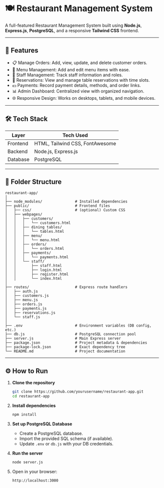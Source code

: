 # 🍽️ Restaurant Management System

A full-featured Restaurant Management System built using **Node.js**, **Express.js**, **PostgreSQL**, and a responsive **Tailwind CSS** frontend.

---

## 🚀 Features

- 📋 Manage Orders: Add, view, update, and delete customer orders.
- 🧾 Menu Management: Add and edit menu items with ease.
- 👥 Staff Management: Track staff information and roles.
- 📅 Reservations: View and manage table reservations with time slots.
- 💵 Payments: Record payment details, methods, and order links.
- 📊 Admin Dashboard: Centralized view with organized navigation.
- 🌐 Responsive Design: Works on desktops, tablets, and mobile devices.

---

## 🛠️ Tech Stack

| Layer     | Tech Used                        |
|-----------|----------------------------------|
| Frontend  | HTML, Tailwind CSS, FontAwesome |
| Backend   | Node.js, Express.js              |
| Database  | PostgreSQL                       |

---

## 📁 Folder Structure

```
restaurant-app/
│
├── node_modules/               # Installed dependencies
├── public/                     # Frontend files
│   ├── css/                    # (optional) Custom CSS
│   ├── webpages/
│   │   ├── customers/
│   │   │   └── customers.html
│   │   ├── dining tables/
│   │   │   └── tables.html
│   │   ├── menu/
│   │   │   └── menu.html
│   │   ├── orders/
│   │   │   └── orders.html
│   │   ├── payments/
│   │   │   └── payments.html
│   │   └── staff/
│   │       ├── staff.html
│   │       ├── login.html
│   │       ├── register.html
│   │       └── index.html
│
├── routes/                     # Express route handlers
│   ├── auth.js
│   ├── customers.js
│   ├── menu.js
│   ├── orders.js
│   ├── payments.js
│   ├── reservations.js
│   └── staff.js
│
├── .env                        # Environment variables (DB config, etc.)
├── db.js                       # PostgreSQL connection pool
├── server.js                   # Main Express server
├── package.json                # Project metadata & dependencies
├── package-lock.json           # Exact dependency tree
└── README.md                   # Project documentation
```

---

## ⚙️ How to Run

1. **Clone the repository**
   ```bash
   git clone https://github.com/yourusername/restaurant-app.git
   cd restaurant-app
   ```

2. **Install dependencies**
   ```bash
   npm install
   ```

3. **Set up PostgreSQL Database**
   - Create a PostgreSQL database.
   - Import the provided SQL schema (if available).
   - Update `.env` or `db.js` with your DB credentials.

4. **Run the server**
   ```bash
   node server.js
   ```

5. Open in your browser:
   ```
   http://localhost:3000
   ```

